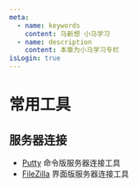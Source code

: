 ```yaml
---
meta:
  - name: keywords
    content: 马新想 小马学习 
  - name: description
    content: 本章为小马学习专栏
isLogin: true
---
```


# 常用工具


## 服务器连接


- [Putty](http://putty.cs.utah.edu/download.html) 命令版服务器连接工具
- [FileZilla](https://www.filezilla.cn/) 界面版服务器连接工具
